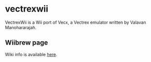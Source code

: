 vectrexwii
==========

VectrexWii is a Wii port of Vecx, a Vectrex emulator written by Valavan Manohararajah.

## Wiibrew page
Wiki info is available [here](http://wiibrew.org/wiki/VectrexWii).
